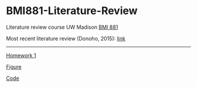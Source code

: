 # BMI881-Literature-Review
Literature review course UW Madison [BMI 881](https://kbroman.org/BMI881/)

Most recent literature review (Donoho, 2015): [link](https://github.com/gruenloht-ds/BMI881-Literature-Review/blob/main/50-years-of-data-science-Donoho-2015.docx)

---

[Homework 1](https://github.com/gruenloht-ds/BMI881-Literature-Review/blob/main/homework1.docx)

[Figure](https://github.com/gruenloht-ds/BMI881-Literature-Review/blob/main/Figure1.jpg)

[Code](https://github.com/gruenloht-ds/BMI881-Literature-Review/blob/main/homework1-BMI881.R)
